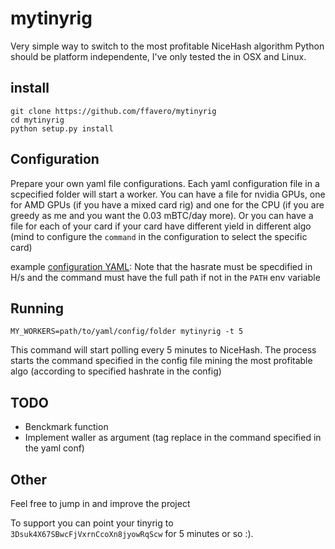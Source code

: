 # mytinyrig

Very simple way to switch to the most profitable NiceHash algorithm
Python should be platform independente, I've only tested the in OSX and Linux.

## install

```
git clone https://github.com/ffavero/mytinyrig
cd mytinyrig
python setup.py install
```

## Configuration

Prepare your own yaml file configurations.
Each yaml configuration file in a scpecified folder will start a worker.
You can have a file for nvidia GPUs, one for AMD GPUs (if you have a mixed card rig) and one for the CPU (if you are greedy as me and you want the 0.03 mBTC/day more).
Or you can have a file for each of your card if your card have different yield in different algo (mind to configure the `command` in the configuration to select the specific card)
 
example [configuration YAML]('workers/gpu1.yaml'): Note that the hasrate must be specdified in H/s and the command must have the full path if not in the `PATH` env variable

## Running

```
MY_WORKERS=path/to/yaml/config/folder mytinyrig -t 5
```

This command will start polling every 5 minutes to NiceHash.
The process starts the command specified in the config file mining the most profitable algo (according to specified hashrate in the config)


## TODO
  - Benckmark function
  - Implement waller as argument (tag replace in the command specified in the yaml conf)
  
  
## Other

Feel free to jump in and improve the project

To support you can point your tinyrig to `3Dsuk4X67SBwcFjVxrnCcoXn8jyowRqScw` for 5 minutes or so :).


